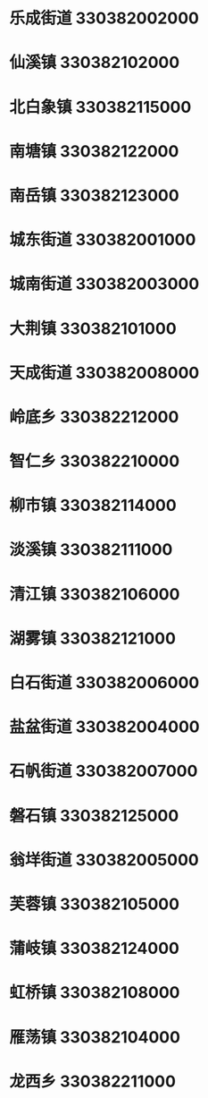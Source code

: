 # 乐成街道 330382002000
# 仙溪镇 330382102000
# 北白象镇 330382115000
# 南塘镇 330382122000
# 南岳镇 330382123000
# 城东街道 330382001000
# 城南街道 330382003000
# 大荆镇 330382101000
# 天成街道 330382008000
# 岭底乡 330382212000
# 智仁乡 330382210000
# 柳市镇 330382114000
# 淡溪镇 330382111000
# 清江镇 330382106000
# 湖雾镇 330382121000
# 白石街道 330382006000
# 盐盆街道 330382004000
# 石帆街道 330382007000
# 磐石镇 330382125000
# 翁垟街道 330382005000
# 芙蓉镇 330382105000
# 蒲岐镇 330382124000
# 虹桥镇 330382108000
# 雁荡镇 330382104000
# 龙西乡 330382211000
